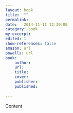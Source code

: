 ```yaml
---
layout: book
title:  ""
permalink: 
date:   2014-11-11 12:30:00
category: book
my-excerpt: 
edited: 1
show-references: false
amazon: url
powells: url
book:
    author: 
    url: 
    title: 
    cover: 
    publisher: 
    published: 
    
---
```


Content
